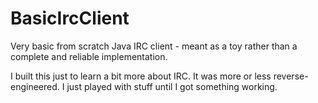 # BasicIrcClient

Very basic from scratch Java IRC client - meant as a toy rather than a complete and reliable implementation.

I built this just to learn a bit more about IRC. It was more or less reverse-engineered. I just played with
stuff until I got something working.
